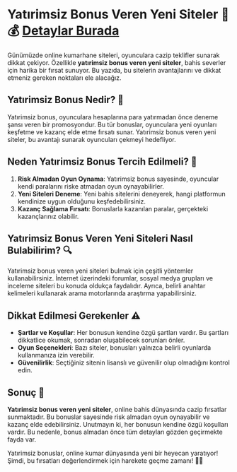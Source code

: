 # Yatırimsiz Bonus Veren Yeni Siteler 🎰💰 [Detaylar Burada](https://casinotr.link/gWCRZ4)

Günümüzde online kumarhane siteleri, oyunculara cazip teklifler sunarak dikkat çekiyor. Özellikle **yatırimsiz bonus veren yeni siteler**, bahis severler için harika bir fırsat sunuyor. Bu yazıda, bu sitelerin avantajlarını ve dikkat etmeniz gereken noktaları ele alacağız.

## Yatırimsiz Bonus Nedir? 🤔

Yatırimsiz bonus, oyunculara hesaplarına para yatırmadan önce deneme şansı veren bir promosyondur. Bu tür bonuslar, oyunculara yeni oyunları keşfetme ve kazanç elde etme fırsatı sunar. Yatırimsiz bonus veren yeni siteler, bu avantajı sunarak oyuncuları çekmeyi hedefliyor.

## Neden Yatırimsiz Bonus Tercih Edilmeli? 🎉

1. **Risk Almadan Oyun Oynama**: Yatırimsiz bonus sayesinde, oyuncular kendi paralarını riske atmadan oyun oynayabilirler.
2. **Yeni Siteleri Deneme**: Yeni bahis sitelerini deneyerek, hangi platformun kendinize uygun olduğunu keşfedebilirsiniz.
3. **Kazanç Sağlama Fırsatı**: Bonuslarla kazanılan paralar, gerçekteki kazançlarınız olabilir.

## Yatırimsiz Bonus Veren Yeni Siteleri Nasıl Bulabilirim? 🔍

Yatırimsiz bonus veren yeni siteleri bulmak için çeşitli yöntemler kullanabilirsiniz. İnternet üzerindeki forumlar, sosyal medya grupları ve inceleme siteleri bu konuda oldukça faydalıdır. Ayrıca, belirli anahtar kelimeleri kullanarak arama motorlarında araştırma yapabilirsiniz. 

## Dikkat Edilmesi Gerekenler ⚠️

- **Şartlar ve Koşullar**: Her bonusun kendine özgü şartları vardır. Bu şartları dikkatlice okumak, sonradan oluşabilecek sorunları önler.
- **Oyun Seçenekleri**: Bazı siteler, bonusları yalnızca belirli oyunlarda kullanmanıza izin verebilir.
- **Güvenilirlik**: Seçtiğiniz sitenin lisanslı ve güvenilir olup olmadığını kontrol edin.

## Sonuç 🎊

**Yatırimsiz bonus veren yeni siteler**, online bahis dünyasında cazip fırsatlar sunmaktadır. Bu bonuslar sayesinde risk almadan oyun oynayabilir ve kazanç elde edebilirsiniz. Unutmayın ki, her bonusun kendine özgü koşulları vardır. Bu nedenle, bonus almadan önce tüm detayları gözden geçirmekte fayda var.

Yatırimsiz bonuslar, online kumar dünyasında yeni bir heyecan yaratıyor! Şimdi, bu fırsatları değerlendirmek için harekete geçme zamanı! 🤑💸
